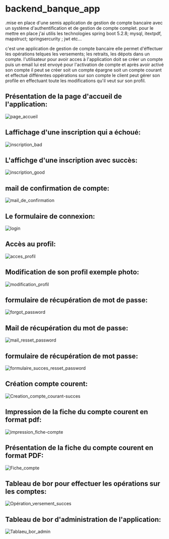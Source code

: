 # backend_banque_app
.mise en place d'une semis application de gestion de compte bancaire avec un système d'authentification et de gestion de compte complet.
pour le mettre en place j'ai utilis les technologies  spring boot 5.2.8; mysql, itextpdf, mapstruct;  springsercurity ; jwt etc...

c'est une application de gestion de compte bancaire elle permet d'éffectuer les opérations telques les versements; les retraits, les dépots dans un compte. l'utilisateur pour avoir acces à l'application doit se créer un compte puis un email lui est envoyé pour l'activation de compte et après avoir activé son compte il peut se créer soit un compte épargne soit un compte courant et effectué différentes oppérations sur son compte le client peut gérer son profile en effectuant toute les modifications qu'il veut sur son profil.

## Présentation de la page d'accueil de l'application:

![page_accueil](https://user-images.githubusercontent.com/72146213/211161218-afd62ce9-2164-489b-b5e6-223b54461795.PNG)

## Laffichage d'une inscription qui a échoué:

![inscription_bad](https://user-images.githubusercontent.com/72146213/211161619-443daa5b-d2de-4bd8-a363-1fc4a4615a35.PNG)

## L'affichge d'une inscription avec succès:

![inscription_good](https://user-images.githubusercontent.com/72146213/211161797-08bb8c5e-3811-4747-b892-f8e460a78a32.PNG)

## mail de confirmation de compte:

![mail_de_confirmation](https://user-images.githubusercontent.com/72146213/211161885-7f131828-c6b5-4c09-aa4a-efad3a5f4a39.PNG)


##  Le formulaire de connexion:

![login](https://user-images.githubusercontent.com/72146213/211161552-20d58f10-9120-4a0f-8645-210d7cc018de.PNG)

## Accès au profil:

![acces_profil](https://user-images.githubusercontent.com/72146213/211161965-0007f16e-ca52-4bba-8843-a9e2c44821f5.PNG)

##  Modification de son profil exemple photo:

![modification_profil](https://user-images.githubusercontent.com/72146213/211162075-529f3918-21c2-404d-9d0c-34bdc6ab301a.PNG)

##  formulaire de récupération de mot de passe:

![forgot_password](https://user-images.githubusercontent.com/72146213/211162165-21d75d68-c8f8-4b2c-8b2d-b50f68d69c59.PNG)

## Mail de récupération du mot de passe:

![mail_resset_password](https://user-images.githubusercontent.com/72146213/211162267-494e4454-5388-44e2-9918-489d3d0a38ea.PNG)

## formulaire de récupération de mot passe:

![formulaire_succes_resset_password](https://user-images.githubusercontent.com/72146213/211162321-440a3511-c831-4c32-ae90-58423fb5b50f.PNG)

## Création compte courent:

![Creation_compte_courant-succes](https://user-images.githubusercontent.com/72146213/211162360-5a21ffd6-91fe-41d0-a0f4-018ca46f112b.PNG)

## Impression de la fiche du compte courent en format pdf:

![impression_fiche-compte](https://user-images.githubusercontent.com/72146213/211162402-d6d29789-189d-43cb-9bf5-adbcde2b48b3.PNG)

## Présentation de la fiche du compte courent en format PDF:

![Fiche_compte](https://user-images.githubusercontent.com/72146213/211162438-37804c77-cb32-48ce-91b7-c908e0284bb2.PNG)

## Tableau de bor pour effectuer les  opérations sur les comptes:

![Opération_versement_succes](https://user-images.githubusercontent.com/72146213/211162495-a1878ca0-cdde-496e-861d-3dade6fe3a15.PNG)

## Tableau de bor d'administration de l'application:

![Tablaeu_bor_admin](https://user-images.githubusercontent.com/72146213/211162528-2f88c7ad-3dda-42b3-b044-82ba68b1fab3.PNG)








